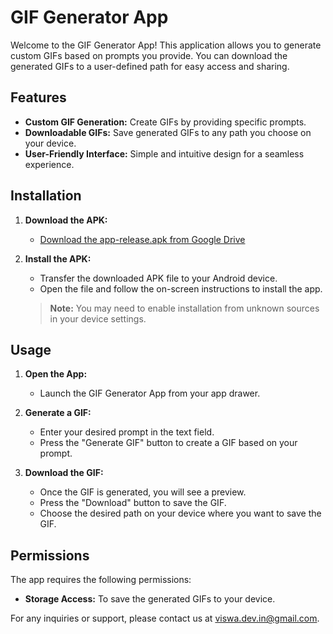 # GIF Generator App

Welcome to the GIF Generator App! This application allows you to generate custom GIFs based on prompts you provide. You can download the generated GIFs to a user-defined path for easy access and sharing.

## Features

- **Custom GIF Generation:** Create GIFs by providing specific prompts.
- **Downloadable GIFs:** Save generated GIFs to any path you choose on your device.
- **User-Friendly Interface:** Simple and intuitive design for a seamless experience.

## Installation

1. **Download the APK:**
    - [Download the app-release.apk from Google Drive](https://drive.google.com/drive/folders/1HCNbE6J_e1WmVyFTDWOfYY62t9bpHxpX?usp=sharing)

2. **Install the APK:**
    - Transfer the downloaded APK file to your Android device.
    - Open the file and follow the on-screen instructions to install the app.

   > **Note:** You may need to enable installation from unknown sources in your device settings.

## Usage

1. **Open the App:**
    - Launch the GIF Generator App from your app drawer.

2. **Generate a GIF:**
    - Enter your desired prompt in the text field.
    - Press the "Generate GIF" button to create a GIF based on your prompt.

3. **Download the GIF:**
    - Once the GIF is generated, you will see a preview.
    - Press the "Download" button to save the GIF.
    - Choose the desired path on your device where you want to save the GIF.

## Permissions

The app requires the following permissions:
- **Storage Access:** To save the generated GIFs to your device.

For any inquiries or support, please contact us at viswa.dev.in@gmail.com.
